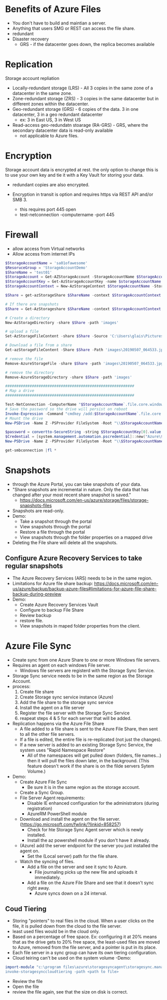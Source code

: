 # Benefits of Azure Files
 - You don't have to build and maintian a server.
 - Anything that users SMG or REST can access the file share.
 - redundant
 - Disaster recovery 
    - GRS - if the datacenter goes down, the replica becomes available

# Replication
Storage account repliation
 - Locally-redundant storage (LRS) - All 3 copies in the same zone of a datacenter in the same zone.
 - Zone-redundant storage (ZRS) - 3 copies in the same datacenter but in different zones within the datacenter.
 - Geo-redundant storage (GRS) - 6 copies of the data. 3 in one datacenter, 3 in a geo redundant datacenter
    - ex: 3 in East US, 3 in West US
 - Read-access geo-redundatn stoarage (RA-GRS) - GRS, where the secondary datacenter data is read-only available
    - not applicable to Azure files.

# Encryption
Storage account data is encrypted at rest. the only option to change this is to use your own key and tie it with a Key Vault for storing your data.
 - redundant copies are also encrypted.

 - Encryption in transit is option and requires https via REST API and/or SMB 3.
    - this requires port 445 open
    - test-netconnection -computername <uri> -port 445

# Firewall
 - allow access from Virtual networks
 - Allow access from internet IPs

```powershell
$StorageAccountName = 'sa01ofawesome'
$ResoruceGroup = 'StorageAccountDemo'
$ShareName = 'test01'
$StorageAccount = Get-AZStorageAccount -StorageAccountName $StorageAccountName -ResourceGroupName $ResoruceGroup
$StorageAccountKey = Get-AzStorageAccountKey -name $storageAccountName -ResourceGroupName $ResoruceGroup
$StorageAccountContext = New-AzStorageContext $StorageAccountName -StorageAccountKey $StorageAccountKey[0].value

$Share = get-azStorageShare $ShareName -context $StorageAccountContext

# If there are snapshots
$Share = Get-AzStorageshare $ShareName -context $StorageAccountContext | ? {$_.IsSnapshot -eq $False}

# Create a directory
New-AzStorageDirectory -share $Share -path 'images'

# upload a file
Set-AzStorageFileContent -share $Share -Source 'C:\Users\glais\Pictures\20190507_064533.jpg' -path 'images'

# Download a file from a share
Get-azStorageFileContent -Share $Share -Path 'images\20190507_064533.jpg'

# remove the file
Remove-AzureStorageFile -share $Share -path 'images\20190507_064533.jpg'

# remove the directory
Remove-AzureStorageDirectory -share $Share -path 'images'

##########################################################
# Map a drive
##########################################################

Test-NetConnection -ComputerName "$StorageAccountName`.file.core.windows.net" -Port 445
# Save the password so the drive will persist on reboot
Invoke-Expression -Command "cmdkey /add:$StorageAccountName`.file.core.windows.net /user:Azure\$StorageAccountName /pass:/$($StorageAccountKey[0].value)"
# Mount the drive
New-PSDrive -Name Z -PSProvider FileSystem -Root "\\$StorageAccountName`.file.core.windows.net\$ShareName"

$password = convertto-SecureString -string $StorageAccountKey[0].value -AsPlainText -Force
$Credential = [system.management.automation.pscredential]::new("Azure\$StorageAccountName", $password)
New-PSDrive -Name Z -PSProvider FileSystem -Root "\\$StorageAccountName`.file.core.windows.net\$ShareName" -Credential $Credential -persist

get-smbconnection |fl *

```

# Snapshots
 - through the Azure Portal, you can take snapshots of your data.
 - "Share snapshots are incremental in nature. Only the data that has changed after your most recent share snapshot is saved."
    - https://docs.microsoft.com/en-us/azure/storage/files/storage-snapshots-files
 - Snapshots are read-only.
 - Demo:
    - Take a snapshot through the portal
    - View snapshots through the portal
    - Restore a file through the portal
    - View snapshots through the folder properties on a mapped drive
 - Deleting the File share will delete all the snapshots.

 ## Configure Azure Recovery Services to take regular snapshots
  - The Azure Recovery Services (ARS) needs to be in the same region.
  - Limitations for Azure file share backup: https://docs.microsoft.com/en-us/azure/backup/backup-azure-files#limitations-for-azure-file-share-backup-during-preview
  - Demo:
    - Create Azure Recovery Services Vault
    - Configure to backup File Share
    - Review backup
    - restore file.
    - View snapshots in maped folder properties from the client.

# Azure File Sync
 - Create sync from one Azure Share to one or more Windows file servers.
 - Requires an agent on each windows File server.
    - Windows file servers are registerd with the Storage Sync Service.
 - Storage Sync service needs to be in the same region as the Storage Account.
 - process:
    1) Create file share
    2) Create Storage sync service instance (Azure)
    3) Add the file share to the storage sync service
    4) Install the agent on a file server
    5) Register the file server with the Storage Sync Service
    6) reapeat steps 4 & 5 for each server that will be added.
 - Replication happens via the Azure File Share
    - A file added to a file share is sent to the Azure File Share, then sent to all the other file servers.
    - If a file is edited, the entire file is re-replicated (not just the changes).
    - If a new server is added to an existing Storage Sync Service, the system uses "Rapid Namespace Restore"
        - All of the namespaces will get pulled down (folders, file names...) then it will pull the files down later, in the background. (This feature doesn't work if the share is on the filde servers Sytem Volume.)
 - Demo:
    - Create Azure File Sync
        - Be sure it is in the same region as the storage account.
    - Create a Sync Group.
    - File Server Agent requirements:
        - Disable IE enhanced configuration for the administrators (during registration)
        - AzureRM PowerShell module
    - Download and install the agent on the file server. (https://go.microsoft.com/fwlink/?linkid=858257)
        - Check for hte Storage Sync Agent server which is newly installed.
        - Install the az powershell module if you don't have it already.
    - (Azure) add the server endpoint for the server you just installed the agent on.
        - Set the (Local server) path for the file share.
    - Watch the syncing of files.
        - Add a file on the server and see it sync to Azure.
            - File journaling picks up the new file and uploads it immediately.
        - Add a file on the Azure File Share and see that it doesn't sync right away. 
            - Azure syncs down on a 24 interval.
        


## Coud Tiering
 - Storing "pointers" to real files in the cloud. When a user clicks on the file, it is pulled down from the cloud to the file server.
 - least used files would be in the cloud only.
 - Based on a percentage of free space. Ex: configuring it at 20% means that as the drive gets to 20% free space, the least-used files are moved to Azure, removed from the file server, and a pointer is put in its place.
 - Each file server in a sync group can have its own tiering configuration.
 - Cloud teiring can't be used on the system volume
 -Demo:
```powershell
import-module "c:\program files\azure\storagesyncagent\storagesync.management.servercmdlets...
invoke-storagesynccloudtiering -path <path to file>
```
 - Review the file
 - Open the file
 - review the file again, see that the size on disk is correct.


